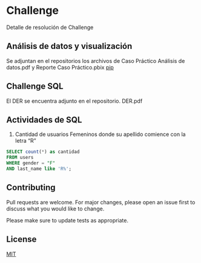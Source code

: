# Challenge
Detalle de resolución de Challenge

## Análisis de datos y visualización

Se adjuntan en el repositorios los archivos de Caso Práctico Análisis de datos.pdf y Reporte Caso Práctico.pbix  [pip](https://github.com/emmanuelalejandro/Challenge/blob/main/Caso%20Pr%C3%A1ctico%20An%C3%A1lisis%20de%20datos.pdf)

## Challenge SQL
El DER se encuentra adjunto en el repositorio. DER.pdf

## Actividades de SQL
1.	Cantidad de usuarios Femeninos donde su apellido comience con la letra “R” 

```SQL
SELECT count(*) as cantidad
FROM users 
WHERE gender = "F"
AND last_name like 'R%';

```

## Contributing

Pull requests are welcome. For major changes, please open an issue first
to discuss what you would like to change.

Please make sure to update tests as appropriate.

## License

[MIT](https://choosealicense.com/licenses/mit/)
